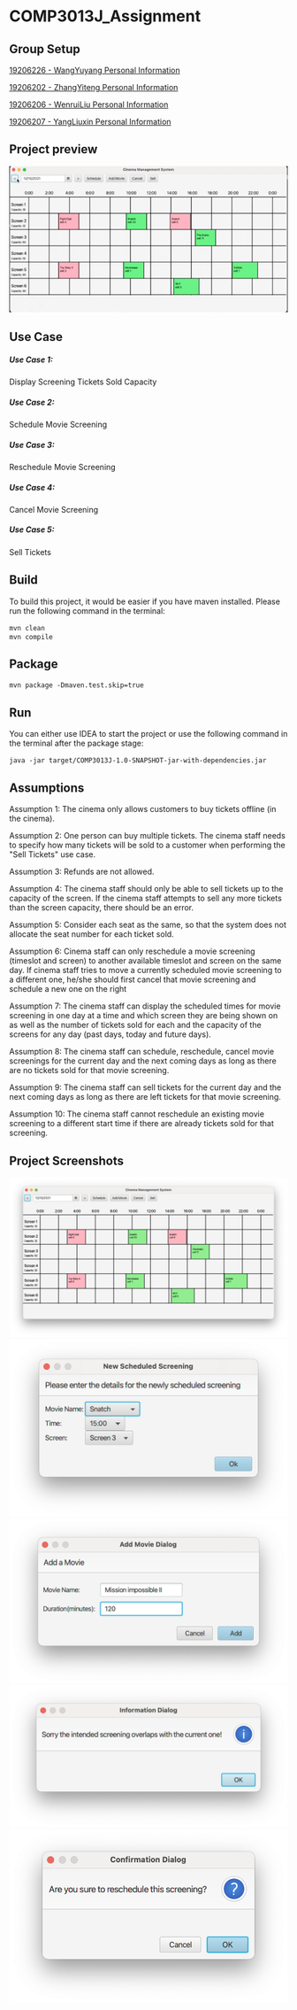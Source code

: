# COMP3013J_Assignment

## Group Setup

[19206226 - WangYuyang  Personal Information](19206226.md)

[19206202 - ZhangYiteng Personal Information](19206202.md)

[19206206 - WenruiLiu  Personal Information](19206206.md)

[19206207 - YangLiuxin  Personal Information](19206207.md)

## Project preview
![](assets/demo.gif)

## Use Case

##### Use Case 1:

Display Screening Tickets Sold Capacity

##### Use Case 2:

Schedule Movie Screening

##### Use Case 3:

Reschedule Movie Screening

##### Use Case 4:

Cancel Movie Screening

##### Use Case 5:

Sell Tickets

## Build

To build this project, it would be easier if you have maven installed. Please run the following command in the terminal:

```shell
mvn clean
mvn compile
```

## Package

```shell
mvn package -Dmaven.test.skip=true
```

## Run

You can either use IDEA to start the project or use the following command in the terminal after the package stage:

```shell
java -jar target/COMP3013J-1.0-SNAPSHOT-jar-with-dependencies.jar
```



## Assumptions

Assumption 1:
The cinema only allows customers to buy tickets offline (in the cinema).

Assumption 2:
One person can buy multiple tickets. The cinema staff needs to specify how many
tickets will be sold to a customer when performing the "Sell Tickets" use case.

Assumption 3:
Refunds are not allowed.

Assumption 4:
The cinema staff should only be able to sell tickets up to the capacity of the screen. If the cinema staff attempts to sell any more tickets than the screen capacity, there should be an error.

Assumption 5:
Consider each seat as the same, so that the system does not allocate the seat number for each ticket sold.

Assumption 6:
Cinema staff can only reschedule a movie screening (timeslot and screen) to another
available timeslot and screen on the same day.
If cinema staff tries to move a currently scheduled movie screening to a different one, he/she should first cancel that movie screening and schedule a new one on the right

Assumption 7:
The cinema staff can display the scheduled times for movie screening in one day at a time and which screen they are being shown on as well as the number of tickets sold for each and the capacity of the screens for any day (past days, today and future days).

Assumption 8:
The cinema staff can schedule, reschedule, cancel movie screenings for the current day and the next coming days as long as there are no tickets sold for that movie screening.

Assumption 9:
The cinema staff can sell tickets for the current day and the next coming days as
long as there are left tickets for that movie screening.

Assumption 10:
The cinema staff cannot reschedule an existing movie screening to a different start time if there are already tickets sold for that screening.


## Project Screenshots

![](assets/Screen%20Shot%202021-12-10%20at%2015.04.45.png)
![](assets/Screen%20Shot%202021-12-10%20at%2015.04.58.png)
![](assets/Screen%20Shot%202021-12-10%20at%2015.05.30.png)
![](assets/Screen%20Shot%202021-12-10%20at%2015.05.39.png)
![](assets/Screen%20Shot%202021-12-10%20at%2015.05.44.png)